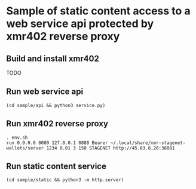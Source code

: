 # Sample of static content access to a web service api protected by xmr402 reverse proxy

## Build and install xmr402

TODO

## Run web service api

```
(cd sample/api && python3 service.py)
```

## Run xmr402 reverse proxy

```
. env.sh
run 0.0.0.0 8080 127.0.0.1 8888 Bearer ~/.local/share/xmr-stagenet-wallets/server 1234 0.01 3 150 STAGENET http://45.63.8.26:38081
```

## Run static content service

```
(cd sample/static && python3 -m http.server)
```

